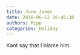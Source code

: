 ```yaml
---
title: June Jones
date: 2018-06-12 16:46:30
authors: Ripp
categories: Holiday
---
```


 Kant say that I blame him.